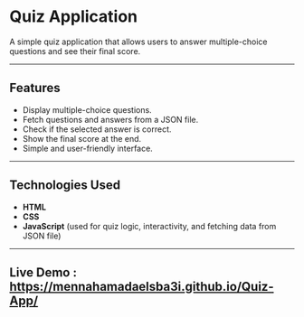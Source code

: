 # Quiz Application

A simple quiz application that allows users to answer multiple-choice questions and see their final score.

---

##  Features
- Display multiple-choice questions.
- Fetch questions and answers from a JSON file.
- Check if the selected answer is correct.
- Show the final score at the end.
- Simple and user-friendly interface.

---

##  Technologies Used
- **HTML**  
- **CSS**  
- **JavaScript** (used for quiz logic, interactivity, and fetching data from JSON file)

---

## Live Demo : https://mennahamadaelsba3i.github.io/Quiz-App/
